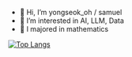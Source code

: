 - 👋 Hi, I’m yongseok_oh / samuel
- 👀 I’m interested in AI, LLM, Data
- 🌱 I majored in mathematics

[![Top Langs](https://github-readme-stats.vercel.app/api/top-langs/?username=SamuelOhO)](https://github.com/anuraghazra/github-readme-stats)

<!---
SamuelOhO/SamuelOhO is a ✨ special ✨ repository because its `README.md` (this file) appears on your GitHub profile.
You can click the Preview link to take a look at your changes.
--->
